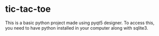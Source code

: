 # tic-tac-toe

This is a basic python project made using pyqt5 designer.
To access this, you need to have python installed in your computer along with sqlite3.
